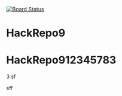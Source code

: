 [![Board Status](https://codedev.ms/mipatera/0157d772-91ee-4eb8-9e54-04f3f5c10a7f/8c536ffa-ccc5-4a88-899d-05562406c85d/_apis/work/boardbadge/ab2ec57e-4655-476c-ae6e-cbcb21dce9df)](https://codedev.ms/mipatera/0157d772-91ee-4eb8-9e54-04f3f5c10a7f/_boards/board/t/8c536ffa-ccc5-4a88-899d-05562406c85d/Microsoft.RequirementCategory)
# HackRepo9
# HackRepo912345783
3
sf

sff
